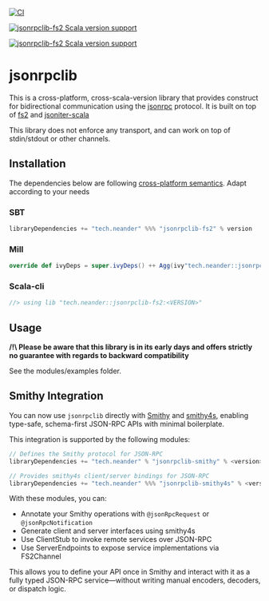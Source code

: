 [![CI](https://github.com/neandertech/jsonrpclib/actions/workflows/ci.yml/badge.svg)](https://github.com/neandertech/jsonrpclib/actions/workflows/ci.yml)

[![jsonrpclib-fs2 Scala version support](https://index.scala-lang.org/neandertech/jsonrpclib/jsonrpclib-fs2/latest-by-scala-version.svg?platform=jvm)](https://index.scala-lang.org/neandertech/jsonrpclib/jsonrpclib-fs2)

[![jsonrpclib-fs2 Scala version support](https://index.scala-lang.org/neandertech/jsonrpclib/jsonrpclib-fs2/latest-by-scala-version.svg?platform=sjs1)](https://index.scala-lang.org/neandertech/jsonrpclib/jsonrpclib-fs2)


# jsonrpclib

This is a cross-platform, cross-scala-version library that provides construct for bidirectional communication using the [jsonrpc](https://www.jsonrpc.org/) protocol. It is built on top of [fs2](https://fs2.io/#/) and [jsoniter-scala](https://github.com/plokhotnyuk/jsoniter-scala)

This library does not enforce any transport, and can work on top of stdin/stdout or other channels.

## Installation

The dependencies below are following [cross-platform semantics](http://youforgotapercentagesignoracolon.com/).
Adapt according to your needs

### SBT

```scala
libraryDependencies += "tech.neander" %%% "jsonrpclib-fs2" % version
```

### Mill

```scala
override def ivyDeps = super.ivyDeps() ++ Agg(ivy"tech.neander::jsonrpclib-fs2::$version")
```

### Scala-cli

```scala
//> using lib "tech.neander::jsonrpclib-fs2:<VERSION>"
```

## Usage

**/!\ Please be aware that this library is in its early days and offers strictly no guarantee with regards to backward compatibility**

See the modules/examples folder.

## Smithy Integration

You can now use `jsonrpclib` directly with [Smithy](https://smithy.io/) and [smithy4s](https://disneystreaming.github.io/smithy4s/), enabling type-safe, 
schema-first JSON-RPC APIs with minimal boilerplate.

This integration is supported by the following modules:

```scala
// Defines the Smithy protocol for JSON-RPC
libraryDependencies += "tech.neander" % "jsonrpclib-smithy" % <version>

// Provides smithy4s client/server bindings for JSON-RPC
libraryDependencies += "tech.neander" %%% "jsonrpclib-smithy4s" % <version>
```

With these modules, you can:

- Annotate your Smithy operations with `@jsonRpcRequest` or `@jsonRpcNotification`
- Generate client and server interfaces using smithy4s
- Use ClientStub to invoke remote services over JSON-RPC
- Use ServerEndpoints to expose service implementations via FS2Channel

This allows you to define your API once in Smithy and interact with it as a fully typed JSON-RPC service—without writing manual encoders, decoders, or dispatch logic.
